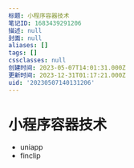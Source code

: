 ```yaml
---
标题: 小程序容器技术
笔记ID: 1683439291206
描述: null
封面: null
aliases: []
tags: []
cssclasses: null
创建时间: 2023-05-07T14:01:31.000Z
更新时间: 2023-12-31T01:17:21.000Z
uid: '20230507140131206'
---
```


# 小程序容器技术

- uniapp
- finclip
